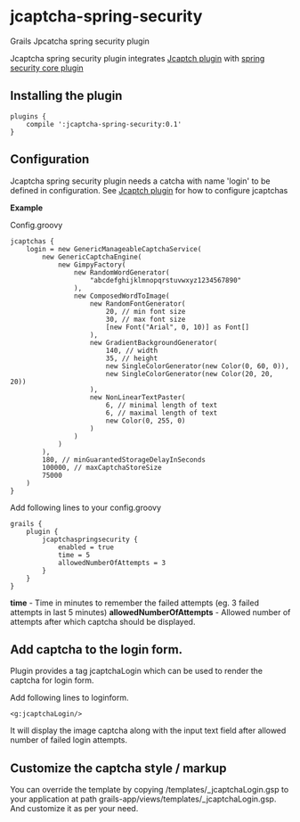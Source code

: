 # jcaptcha-spring-security
Grails Jpcatcha spring security plugin

Jcaptcha spring security plugin integrates [Jcaptch plugin](https://grails.org/plugin/jcaptcha) with [spring security core plugin](http://grails.org/plugin/spring-security-core)

## Installing the plugin

```
plugins {
    compile ':jcaptcha-spring-security:0.1'
}
```


## Configuration
Jcaptcha spring security plugin needs a catcha with name 'login' to be defined in configuration.
See [Jcaptch plugin](https://grails.org/plugin/jcaptcha) for how to configure jcaptchas

**Example**

Config.groovy
```
jcaptchas {
	login = new GenericManageableCaptchaService(
		new GenericCaptchaEngine(
			new GimpyFactory(
				new RandomWordGenerator(
					"abcdefghijklmnopqrstuvwxyz1234567890"
				),
				new ComposedWordToImage(
					new RandomFontGenerator(
						20, // min font size
						30, // max font size
						[new Font("Arial", 0, 10)] as Font[]
					),
					new GradientBackgroundGenerator(
						140, // width
						35, // height
						new SingleColorGenerator(new Color(0, 60, 0)),
						new SingleColorGenerator(new Color(20, 20, 20))
					),
					new NonLinearTextPaster(
						6, // minimal length of text
						6, // maximal length of text
						new Color(0, 255, 0)
					)
				)
			)
		),
		180, // minGuarantedStorageDelayInSeconds
		100000, // maxCaptchaStoreSize
		75000
	)
}
```

Add following lines to your config.groovy

```
grails {
	plugin {
		jcaptchaspringsecurity {
			enabled = true
			time = 5
			allowedNumberOfAttempts = 3
		}
	}
}
```

**time** - Time in minutes to remember the failed attempts (eg. 3 failed attempts in last 5 minutes)
**allowedNumberOfAttempts** - Allowed number of attempts after which captcha should be displayed.



## Add captcha to the login form.
Plugin provides a tag jcaptchaLogin which can be used to render the captcha for login form.

Add following lines to loginform.

```
<g:jcaptchaLogin/>
```

It will display the image captcha along with the input text field after allowed number of failed login attempts.

## Customize the captcha style / markup

You can override the template by copying /templates/_jcaptchaLogin.gsp to your application at path grails-app/views/templates/_jcaptchaLogin.gsp. And customize it as per your need.
